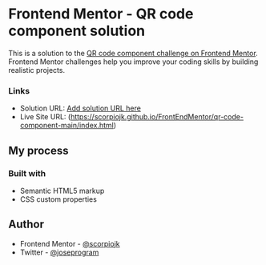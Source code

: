 # Frontend Mentor - QR code component solution

This is a solution to the [QR code component challenge on Frontend Mentor](https://www.frontendmentor.io/challenges/qr-code-component-iux_sIO_H). Frontend Mentor challenges help you improve your coding skills by building realistic projects. 


### Links

- Solution URL: [Add solution URL here](https://your-solution-url.com)
- Live Site URL: (https://scorpiojk.github.io/FrontEndMentor/qr-code-component-main/index.html)

## My process

### Built with

- Semantic HTML5 markup
- CSS custom properties

## Author

- Frontend Mentor - [@scorpiojk](https://www.frontendmentor.io/profile/yourusername)
- Twitter - [@joseprogram](https://www.twitter.com/@joseprogram)
